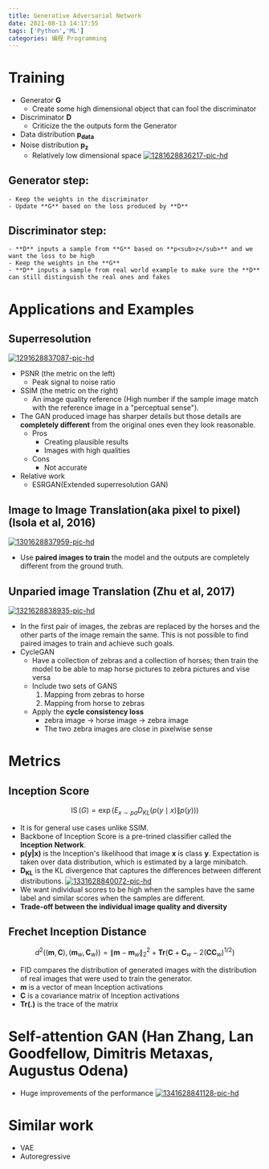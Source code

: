 ```yaml
---
title: Generative Adversarial Network
date: 2021-08-13 14:17:55
tags: ['Python','ML']
categories: 编程 Programming
---
```

# Training
- Generator **G**
    - Create some high dimensional object that can fool the discriminator
- Discriminator **D**
    - Criticize the the outputs form the Generator
- Data distribution **p<sub>data</sub>**
- Noise distribution **p<sub>z</sub>**
    - Relatively low dimensional space 
<a href="https://ibb.co/GWg1Jmq"><img src="https://i.ibb.co/T4znTys/1281628836217-pic-hd.png" alt="1281628836217-pic-hd" border="0"></a>

## Generator step: 
    - Keep the weights in the discriminator 
    - Update **G** based on the loss produced by **D**
## Discriminator step: 
    - **D** inputs a sample from **G** based on **p<sub>z</sub>** and we want the loss to be high
    - Keep the weights in the **G**
    - **D** inputs a sample from real world example to make sure the **D** can still distinguish the real ones and fakes

# Applications and Examples
## Superresolution
<a href="https://ibb.co/9hK8rKd"><img src="https://i.ibb.co/r387w8X/1291628837087-pic-hd.png" alt="1291628837087-pic-hd" border="0"></a>
- PSNR (the metric on the left)
    - Peak signal to noise ratio
- SSIM (the metric on the right)
    - An image quality reference (High number if the sample image match with the reference image in a "perceptual sense").
- The GAN produced image has sharper details but those details are **completely different** from the original ones even they look reasonable.
    - Pros
        - Creating plausible results
        - Images with high qualities
    - Cons 
        - Not accurate
- Relative work
    - ESRGAN(Extended superresolution GAN)

## Image to Image Translation(aka pixel to pixel) (Isola et al, 2016)
<a href="https://ibb.co/mGRY0F5"><img src="https://i.ibb.co/L80qrhd/1301628837959-pic-hd.png" alt="1301628837959-pic-hd" border="0"></a>
- Use **paired images to train** the model and the outputs are completely different from the ground truth.
## Unparied image Translation (Zhu et al, 2017)
<a href="https://ibb.co/x2wr847"><img src="https://i.ibb.co/BfvYK1C/1321628838935-pic-hd.png" alt="1321628838935-pic-hd" border="0"></a>
- In the first pair of images, the zebras are replaced by the horses and the other parts of the image remain the same. This is not possible to find paired images to train and achieve such goals.
- CycleGAN
    - Have a collection of zebras and a collection of horses; then train the model to be able to map horse pictures to zebra pictures and vise versa
    - Include two sets of GANS
        1. Mapping from zebras to horse
        2. Mapping from horse to zebras
    - Apply the **cycle consistency loss**
        - zebra image -> horse image -> zebra image
        - The two zebra images are close in pixelwise sense

# Metrics       
## Inception Score    
$$
\operatorname{IS}(G)=\exp \left(E_{x \sim p a} D_{K L}(p(y \mid x) \| p(y))\right)
$$
- It is for general use cases unlike SSIM.
- Backbone of Inception Score is a pre-trined classifier called the **Inception Network**.
- **p(y|x)** is the Inception's likelihood that image **x** is class **y**. Expectation is taken over data distribution, which is estimated by a large minibatch.
- **D<sub>KL</sub>** is the KL divergence that captures the differences between different distributions.
<a href="https://ibb.co/CMH8HDC"><img src="https://i.ibb.co/NmyCybD/1331628840072-pic-hd.png" alt="1331628840072-pic-hd" border="0"></a>
- We want individual scores to be high when the samples have the same label and similar scores when the samples are different.
- **Trade-off between the individual image quality and diversity**

## Frechet Inception Distance
$$
d^{2}\left((\boldsymbol{m}, \boldsymbol{C}),\left(\boldsymbol{m}_{w}, \boldsymbol{C}_{w}\right)\right)=\left\|\boldsymbol{m}-\boldsymbol{m}_{w}\right\|_{2}^{2}+\mathbf{T r}\left(\boldsymbol{C}+\boldsymbol{C}_{w}-2\left(\boldsymbol{C} \boldsymbol{C}_{w}\right)^{1 / 2}\right)
$$
- FID compares the distribution of generated images with the distribution of real images that were used to train the generator.
- **m** is a vector of mean Inception activations
- **C** is a covariance matrix of Inception activations
- **Tr(.)** is the trace of the matrix 
# Self-attention GAN (Han Zhang, Lan Goodfellow, Dimitris Metaxas, Augustus Odena)
- Huge improvements of the performance
<a href="https://ibb.co/1THcvjH"><img src="https://i.ibb.co/89FkKtF/1341628841128-pic-hd.png" alt="1341628841128-pic-hd" border="0"></a>
# Similar work
- VAE
- Autoregressive
